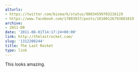 ```yaml
---
alturls:
- https://twitter.com/bismark/status/98034599703216129
- https://www.facebook.com/17803937/posts/10100126793881019
archive:
- 2011-08
date: '2011-08-01T14:17:24+00:00'
link: http://thelastrocket.com/
slug: '1312208244'
title: The Last Rocket
type: link
---
```


This looks amazing.

